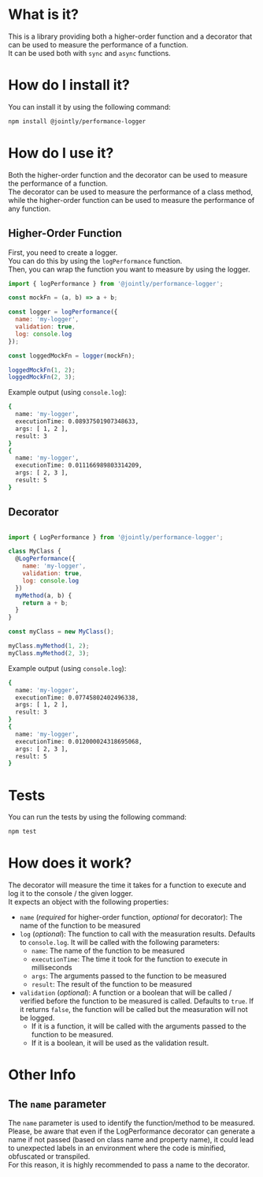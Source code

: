 # What is it?

This is a library providing both a higher-order function and a decorator that can be used to measure the performance of a function.  
It can be used both with `sync` and `async` functions.

# How do I install it?

You can install it by using the following command:

```bash
npm install @jointly/performance-logger
```

# How do I use it?

Both the higher-order function and the decorator can be used to measure the performance of a function.  
The decorator can be used to measure the performance of a class method, while the higher-order function can be used to measure the performance of any function.  

## Higher-Order Function

First, you need to create a logger.  
You can do this by using the `logPerformance` function.  
Then, you can wrap the function you want to measure by using the logger.

```js
import { logPerformance } from '@jointly/performance-logger';

const mockFn = (a, b) => a + b;

const logger = logPerformance({
  name: 'my-logger',
  validation: true,
  log: console.log
});

const loggedMockFn = logger(mockFn);

loggedMockFn(1, 2);
loggedMockFn(2, 3);
```

Example output (using `console.log`):

```bash
{
  name: 'my-logger',
  executionTime: 0.08937501907348633,
  args: [ 1, 2 ],
  result: 3
}
{
  name: 'my-logger',
  executionTime: 0.011166989803314209,
  args: [ 2, 3 ],
  result: 5
}
```

## Decorator

```js

import { LogPerformance } from '@jointly/performance-logger';

class MyClass {
  @LogPerformance({
    name: 'my-logger',
    validation: true,
    log: console.log
  })
  myMethod(a, b) {
    return a + b;
  }
}

const myClass = new MyClass();

myClass.myMethod(1, 2);
myClass.myMethod(2, 3);
```

Example output (using `console.log`):

```bash
{
  name: 'my-logger',
  executionTime: 0.07745802402496338,
  args: [ 1, 2 ],
  result: 3
}
{
  name: 'my-logger',
  executionTime: 0.012000024318695068,
  args: [ 2, 3 ],
  result: 5
}
```



# Tests

You can run the tests by using the following command:

```bash
npm test
```

# How does it work?

The decorator will measure the time it takes for a function to execute and log it to the console / the given logger.  
It expects an object with the following properties:

- `name` (_required_ for higher-order function, _optional_ for decorator): The name of the function to be measured
- `log` (_optional_): The function to call with the measuration results. Defaults to `console.log`.
  It will be called with the following parameters:
  - `name`: The name of the function to be measured
  - `executionTime`: The time it took for the function to execute in milliseconds
  - `args`: The arguments passed to the function to be measured
  - `result`: The result of the function to be measured
- `validation` (_optional_): A function or a boolean that will be called / verified before the function to be measured is called. Defaults to `true`.
  If it returns `false`, the function will be called but the measuration will not be logged.
  - If it is a function, it will be called with the arguments passed to the function to be measured.
  - If it is a boolean, it will be used as the validation result.

# Other Info

## The `name` parameter

The `name` parameter is used to identify the function/method to be measured.  
Please, be aware that even if the LogPerformance decorator can generate a name if not passed (based on class name and property name), it could lead to unexpected labels in an environment where the code is minified, obfuscated or transpiled.  
For this reason, it is highly recommended to pass a name to the decorator.